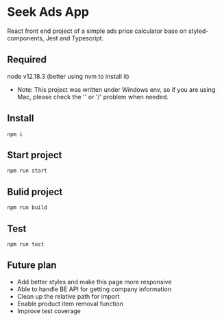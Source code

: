# Seek Ads App

React front end project of a simple ads price calculator base on styled-components, Jest and Typescript.

## Required

node v12.18.3 (better using nvm to install it)

 - Note: This project was written under Windows env, so if you are using Mac, please check the '\' or '/' problem when needed.

## Install

```
npm i
```

## Start project

```
npm run start
```

## Bulid project

```
npm run build
```

## Test

```
npm run test
```

## Future plan

- Add better styles and make this page more responsive
- Able to handle BE API for getting company information
- Clean up the relative path for import
- Enable product item removal function
- Improve test coverage
